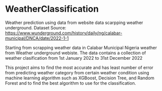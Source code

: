 # WeatherClassification

Weather prediction using data from website data scarpping weather underground. Dataset Source: https://www.wunderground.com/history/daily/ng/calabar-municipal/DNCA/date/2022-1-1

Starting from scrapping weather data in Calabar Municipal Nigeria weather from Weather underground webiste. The data contains a collection of weather clasification from 1st January 2022 to 31st December 2022

This project aims to find the most accurate and has least number of error from predicting weather category from certain weather condition using machine learning algorithm such as XGBoost, Decision Tree, and Random Forest and to find the best algorithm to use for the classification.
